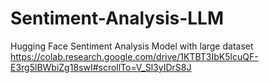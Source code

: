# Sentiment-Analysis-LLM
Hugging Face Sentiment Analysis Model with large dataset 
https://colab.research.google.com/drive/1KTBT3IbK5lcuQF-E3rg5lBWbiZg18swI#scrollTo=V_Sl3yIDrS8J
